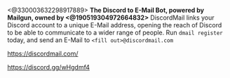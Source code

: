 <@330003632298917889>
**The Discord to E-Mail Bot, powered by Mailgun, owned by <@190519304972664832>**
DiscordMail links your Discord account to a unique E-Mail address, opening the reach of Discord to be able to communicate to a wider range of people.
Run `dmail register` today, and send an E-Mail to `<fill out>@discordmail.com`

https://discordmail.com/

https://discord.gg/wHgdmf4
